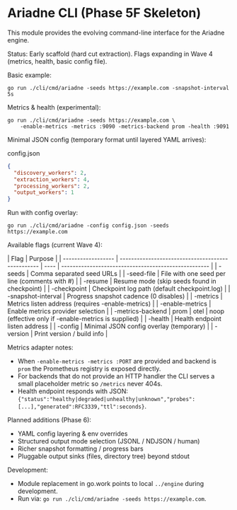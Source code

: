 # Ariadne CLI (Phase 5F Skeleton)

This module provides the evolving command-line interface for the Ariadne engine.

Status: Early scaffold (hard cut extraction). Flags expanding in Wave 4 (metrics, health, basic config file).

Basic example:

```
go run ./cli/cmd/ariadne -seeds https://example.com -snapshot-interval 5s
```

Metrics & health (experimental):

```
go run ./cli/cmd/ariadne -seeds https://example.com \
	-enable-metrics -metrics :9090 -metrics-backend prom -health :9091
```

Minimal JSON config (temporary format until layered YAML arrives):

config.json

```json
{
  "discovery_workers": 2,
  "extraction_workers": 4,
  "processing_workers": 2,
  "output_workers": 1
}
```

Run with config overlay:

```
go run ./cli/cmd/ariadne -config config.json -seeds https://example.com
```

Available flags (current Wave 4):

| Flag               | Purpose                                           |
| ------------------ | ------------------------------------------------- | ---- | ---------------------------------------------------- |
| -seeds             | Comma separated seed URLs                         |
| -seed-file         | File with one seed per line (comments with #)     |
| -resume            | Resume mode (skip seeds found in checkpoint)      |
| -checkpoint        | Checkpoint log path (default checkpoint.log)      |
| -snapshot-interval | Progress snapshot cadence (0 disables)            |
| -metrics           | Metrics listen address (requires -enable-metrics) |
| -enable-metrics    | Enable metrics provider selection                 |
| -metrics-backend   | prom                                              | otel | noop (effective only if -enable-metrics is supplied) |
| -health            | Health endpoint listen address                    |
| -config            | Minimal JSON config overlay (temporary)           |
| -version           | Print version / build info                        |

Metrics adapter notes:

- When `-enable-metrics -metrics :PORT` are provided and backend is `prom` the Prometheus registry is exposed directly.
- For backends that do not provide an HTTP handler the CLI serves a small placeholder metric so `/metrics` never 404s.
- Health endpoint responds with JSON: `{"status":"healthy|degraded|unhealthy|unknown","probes":[...],"generated":RFC3339,"ttl":seconds}`.

Planned additions (Phase 6):

- YAML config layering & env overrides
- Structured output mode selection (JSONL / NDJSON / human)
- Richer snapshot formatting / progress bars
- Pluggable output sinks (files, directory tree) beyond stdout

Development:

- Module replacement in go.work points to local `../engine` during development.
- Run via: `go run ./cli/cmd/ariadne -seeds https://example.com`.
